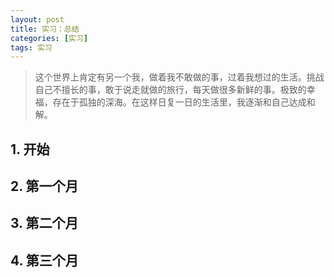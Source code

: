 ```yaml
---
layout: post
title: 实习：总结
categories: [实习]
tags: 实习
---
```


> 这个世界上肯定有另一个我，做着我不敢做的事，过着我想过的生活。挑战自己不擅长的事，敢于说走就做的旅行，每天做很多新鲜的事。极致的幸福，存在于孤独的深海。在这样日复一日的生活里，我逐渐和自己达成和解。




## 1. 开始
### 


## 2. 第一个月

## 3. 第二个月

## 4. 第三个月